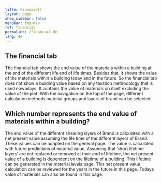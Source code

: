 ```yaml
---
title: Finanziell
layout: page
show_sidebar: false
menubar: faq-nav
ref: financial
permalink: /financial-de
lang: de
---
```


## The financial tab
The financial tab shows the end value of the materials within a building at the end of the different life end of life times. Besides that, it shows the value of the materials within a building today and in the future. So the financial tab does not show a building value based on any taxation methodology that is used nowadays. It contains the value of materials on itself excluding the value of the plot. With the navigation on the top of the page, different calculation methods material groups and layers of brand can be selected. 

## Which number represents the end value of materials within a building?
The end value of the different shearing layers of Brand is calculated with a net present value assuming the life time of the different layers of Brand. These values can be adapted on the general page. The value is calculated with future predictions of material value. Assuming that ‘short lifetime layers’ are not replaced or removed at their end of lifetime, the net present value of a building is dependent on the lifetime of a building. This lifetime can be generated in the material levels page. This net present value calculation can be reviewed for the years in the future in this page. Todays value of materials can also be found in this page. 